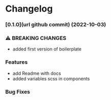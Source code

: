 # Changelog

### [0.1.0](url github commit) (2022-10-03)

### ⚠ BREAKING CHANGES

* added first version of boilerplate

### Features

* add Readme with docs
* added variables scss in components

### Bug Fixes

